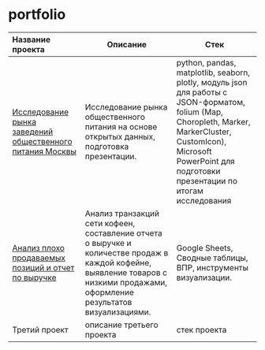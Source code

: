 # portfolio

| Название проекта                                          | Описание                                                                                   | Стек               |
|:-------------------                                       |---------------------                                                                       | -------------------|
| [Исследование рынка заведений общественного питания Москвы](https://github.com/AlexandraBaburchenkova/portfolio/tree/main/Project1_opening%20of%20a%20coffee%20shop) | Исследование рынка общественного питания на основе открытых данных, подготовка презентации.| python, pandas, matplotlib, seaborn, plotly, модуль json для работы с JSON-форматом, folium (Map, Choropleth, Marker, MarkerCluster, CustomIcon), Microsoft PowerPoint для подготовки презентации по итогам исследования |
| [Анализ плохо продаваемых позиций и отчет по выручке](https://github.com/AlexandraBaburchenkova/portfolio/tree/main/Project2_GoogleSheets)                                                        |Анализ транзакций сети кофеен, составление отчета о выручке и количестве продаж в каждой кофейне, выявление товаров с низкими продажами, оформление результатов визуализациями.             |Google Sheets, Сводные таблицы, ВПР, инструменты визуализации.|
| Третий проект                                                        | описание третьего проекта              |        стек проекта      |
